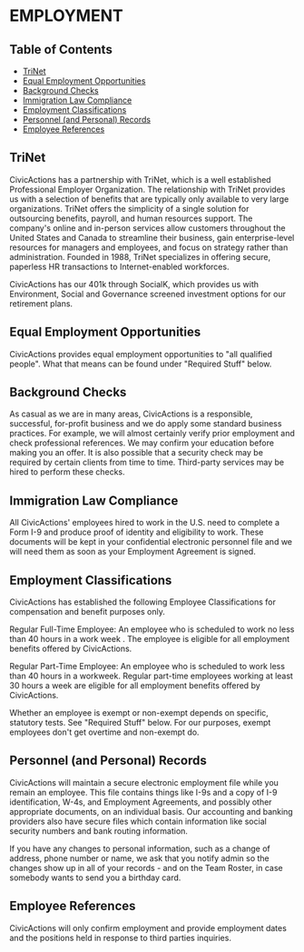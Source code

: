 # <a name="employ"></a>EMPLOYMENT

## <a name="toc"></a>Table of Contents

* [TriNet](#trinet)
* [Equal Employment Opportunities](#equal-opportunities)
* [Background Checks](#background-check)
* [Immigration Law Compliance](#immigration-law)
* [Employment Classifications](#employment-classification)
* [Personnel (and Personal) Records](#personrecord)
* [Employee References](#employee-reference)

## <a name="trinet"></a>TriNet

CivicActions has a partnership with TriNet, which is a well established Professional Employer Organization. The relationship with TriNet provides us with a selection of benefits that are typically only available to very large organizations. TriNet offers the simplicity of a single solution for outsourcing benefits, payroll, and human resources support. The company's online and in-person services allow customers throughout the United States and Canada to streamline their business, gain enterprise-level resources for managers and employees, and focus on strategy rather than administration. Founded in 1988, TriNet specializes in offering secure, paperless HR transactions to Internet-enabled workforces.

CivicActions has our 401k through SocialK, which provides us with Environment, Social and Governance screened investment options for our retirement plans.

## <a name="equal-opportunities"></a>Equal Employment Opportunities

CivicActions provides equal employment opportunities to "all qualified people". What that means can be found under "Required Stuff" below.

## <a name="background-check"></a>Background Checks

As casual as we are in many areas, CivicActions is a responsible, successful, for-profit business and we do apply some standard business practices. For example, we will almost certainly verify prior employment and check professional references. We may confirm your education before making you an offer. It is also possible that a security check may be required by certain clients from time to time. Third-party services may be hired to perform these checks.

## <a name="immigration-law"></a>Immigration Law Compliance

All CivicActions' employees hired to work in the U.S. need to complete a Form I-9 and produce proof of identity and eligibility to work. These documents will be kept in your confidential electronic personnel file and we will need them as soon as your Employment Agreement is signed.

## <a name="employment-classification"></a>Employment Classifications

CivicActions has established the following Employee Classifications for compensation and benefit purposes only.

Regular Full-Time Employee: An employee who is scheduled to work no less than 40 hours in a work week . The employee is eligible for all employment benefits offered by CivicActions.

Regular Part-Time Employee: An employee who is scheduled to work less than 40 hours in a workweek. Regular part-time employees working at least 30 hours a week are eligible for all employment benefits offered by CivicActions.

Whether an employee is exempt or non-exempt depends on specific, statutory tests. See "Required Stuff" below. For our purposes, exempt employees don't get overtime and non-exempt do.

## <a name="personrecord"></a>Personnel (and Personal) Records

CivicActions will maintain a secure electronic employment file while you remain an employee. This file contains things like I-9s and a copy of I-9 identification, W-4s, and Employment Agreements, and possibly other appropriate documents, on an individual basis. Our accounting and banking providers also have secure files which contain information like social security numbers and bank routing information.

If you have any changes to personal information, such as a change of address, phone number or name, we ask that you notify admin so the changes show up in all of your records - and on the Team Roster, in case somebody wants to send you a birthday card.

## <a name="employee-reference"></a>Employee References

CivicActions will only confirm employment and provide employment dates and the positions held in response to third parties inquiries.

